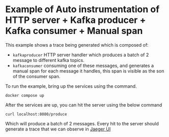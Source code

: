 # Example of Auto instrumentation of HTTP server + Kafka producer + Kafka consumer + Manual span

This example shows a trace being generated which is composed of:

- `kafkaproducer` HTTP server handler which produces a batch of 2 message to different kafka topics.
- `kafkaconsumer`  consuming one of these messages, and generates a manual span for each message it handles, this span is visible as the son of the consumer span.

To run the example, bring up the services using the command.

```
docker compose up 
```

After the services are up, you can hit the server using the below command

```
curl localhost:8080/produce
```

Which will produce a batch of 2 messages.
Every hit to the server should generate a trace that we can observe in [Jaeger UI](http://localhost:16686/)
